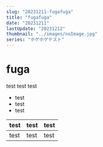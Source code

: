```yaml
---
slug: "20231211-fugafuga"
title: "fugafuga"
date: "20231211"
lastUpdate: "20231212"
thumbnail: "../images/noImage.jpg"
series: "ホゲホゲテスト"
---
```


# fuga

test test test

- test
- test
- test

| test | test | test |
| ---- | ---- | ---- |
| test | test | test |
